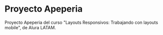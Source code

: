 # Proyecto Apeperia

Proyecto Apeperia del curso "Layouts Responsivos: Trabajando con layouts mobile", de Alura LATAM.
